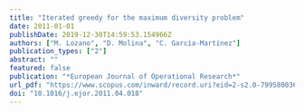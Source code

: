 ```yaml
---
title: "Iterated greedy for the maximum diversity problem"
date: 2011-01-01
publishDate: 2019-12-30T14:59:53.154966Z
authors: ["M. Lozano", "D. Molina", "C. García-Martínez"]
publication_types: ["2"]
abstract: ""
featured: false
publication: "*European Journal of Operational Research*"
url_pdf: "https://www.scopus.com/inward/record.uri?eid=2-s2.0-79958003662&doi=10.1016%2fj.ejor.2011.04.018&partnerID=40&md5=22bec306c7291eba6847fa6cdb8b1448"
doi: "10.1016/j.ejor.2011.04.018"
---
```


